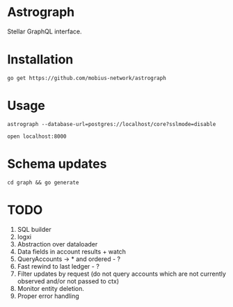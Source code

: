 Astrograph
==========

Stellar GraphQL interface.

# Installation

`go get https://github.com/mobius-network/astrograph`

# Usage

`astrograph --database-url=postgres://localhost/core?sslmode=disable`

`open localhost:8000`

# Schema updates

`cd graph && go generate`

# TODO

1. SQL builder
2. logxi
3. Abstraction over dataloader
2. Data fields in account results + watch
9. QueryAccounts -> * and ordered - ?
3. Fast rewind to last ledger - ?
4. Filter updates by request (do not query accounts which are not currently observed and/or not passed to ctx)
5. Monitor entity deletion.
6. Proper error handling
